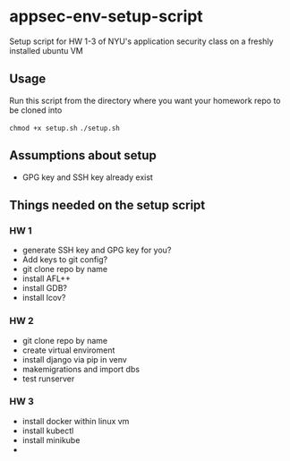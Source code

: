 # appsec-env-setup-script
Setup script for HW 1-3 of NYU's application security class on a freshly installed ubuntu VM

## Usage
Run this script from the directory where you want your homework repo to be cloned into

`chmod +x setup.sh`
`./setup.sh`

## Assumptions about setup

- GPG key and SSH key already exist

## Things needed on the setup script

### HW 1 
- generate SSH key and GPG key for you? 
- Add keys to git config? 
- git clone repo by name  
- install AFL++ 
- install GDB? 
- install lcov? 

### HW 2
- git clone repo by name 
- create virtual enviroment
- install django via pip in venv
- makemigrations and import dbs 
- test runserver  

### HW 3
- install docker within linux vm  
- install kubectl 
- install minikube
- 

